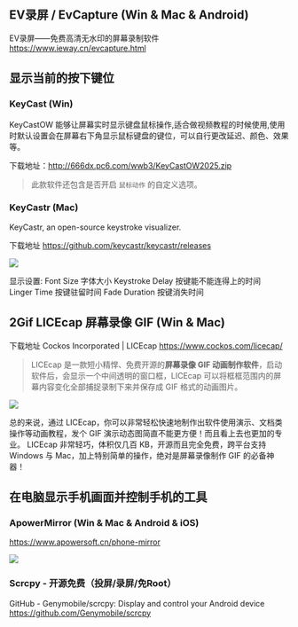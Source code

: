 ## EV录屏 / EvCapture (Win & Mac & Android)

EV录屏——免费高清无水印的屏幕录制软件
https://www.ieway.cn/evcapture.html

## 显示当前的按下键位

### KeyCast (Win)

KeyCastOW 能够让屏幕实时显示键盘鼠标操作,适合做视频教程的时候使用,使用时默认设置会在屏幕右下角显示鼠标键盘的键位，可以自行更改延迟、颜色、效果等。

下载地址：http://666dx.pc6.com/wwb3/KeyCastOW2025.zip

>  此款软件还包含是否开启 `鼠标动作` 的自定义选项。

### KeyCastr (Mac)

KeyCastr, an open-source keystroke visualizer.

下载地址 https://github.com/keycastr/keycastr/releases

![](https://upload-images.jianshu.io/upload_images/1662509-2b40a33d90db9af6.png?imageMogr2/auto-orient/strip%7CimageView2/2/w/1240)

显示设置:
Font Size 字体大小
Keystroke Delay 按键能不能连得上的时间  
Linger Time 按键驻留时间 
Fade Duration 按键消失时间

## 2Gif LICEcap 屏幕录像 GIF (Win & Mac)

下载地址
Cockos Incorporated | LICEcap https://www.cockos.com/licecap/

> LICEcap 是一款短小精悍、免费开源的**屏幕录像 GIF 动画制作软件**，启动软件后，会显示一个中间透明的窗口框，LICEcap 可以将框框范围内的屏幕内容变化全部捕捉录制下来并保存成 GIF 格式的动画图片。

![](http://upload-images.jianshu.io/upload_images/1662509-384bae242af247db.png?imageMogr2/auto-orient/strip%7CimageView2/2/w/1240)

总的来说，通过 LICEcap，你可以非常轻松快速地制作出软件使用演示、文档类操作等动画教程，发个 GIF 演示动态图简直不能更方便！而且看上去也更加的专业。
LICEcap 非常轻巧，体积仅几百 KB，开源而且完全免费，跨平台支持 Windows 与 Mac，加上特别简单的操作，绝对是屏幕录像制作 GIF 的必备神器！

## 在电脑显示手机画面并控制手机的工具

### ApowerMirror (Win & Mac & Android & iOS)

https://www.apowersoft.cn/phone-mirror

![](https://upload-images.jianshu.io/upload_images/1662509-59cc181f6bc97f06.png?imageMogr2/auto-orient/strip%7CimageView2/2/w/1240)

### Scrcpy - 开源免费（投屏/录屏/免Root）

GitHub - Genymobile/scrcpy: Display and control your Android device https://github.com/Genymobile/scrcpy
